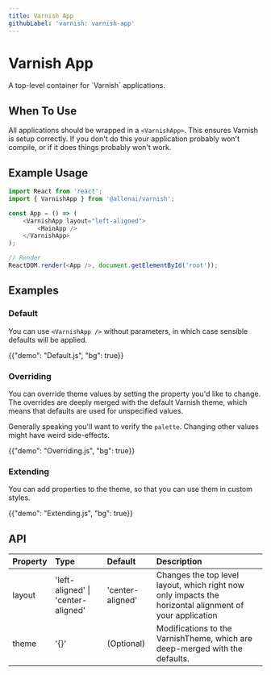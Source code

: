 ```yaml
---
title: Varnish App
githubLabel: 'varnish: varnish-app'
---
```


# Varnish App

<p class="description">A top-level container for `Varnish` applications.</p>

## When To Use

All applications should be wrapped in a `<VarnishApp>`. This ensures
Varnish is setup correctly. If you don't do this your application
probably won't compile, or if it does things probably won't work.

## Example Usage

```js
import React from 'react';
import { VarnishApp } from '@allenai/varnish';

const App = () => (
    <VarnishApp layout="left-aligned">
        <MainApp />
    </VarnishApp>
);

// Render
ReactDOM.render(<App />, document.getElementById('root'));
```

## Examples

### Default

You can use `<VarnishApp />` without parameters, in which case sensible
defaults will be applied.

{{"demo": "Default.js", "bg": true}}

### Overriding

You can override theme values by setting the property you'd like to change.
The overrides are deeply merged with the default Varnish theme, which
means that defaults are used for unspecified values.

Generally speaking you'll want to verify the `palette`. Changing other values
might have weird side-effects.

{{"demo": "Overriding.js", "bg": true}}

### Extending

You can add properties to the theme, so that you can use them in custom
styles.

{{"demo": "Extending.js", "bg": true}}

## API

| Property | Type                               | Default          | Description
| :------- | :--------------------------------- | :--------------- | :------------------------------------------------------------------------------------------------------ |
| layout   | 'left-aligned' \| 'center-aligned' | 'center-aligned' | Changes the top level layout, which right now only impacts the horizontal alignment of your application |
| theme    | '{}'                               | (Optional)       | Modifications to the VarnishTheme, which are deep-merged with the defaults.                             |
